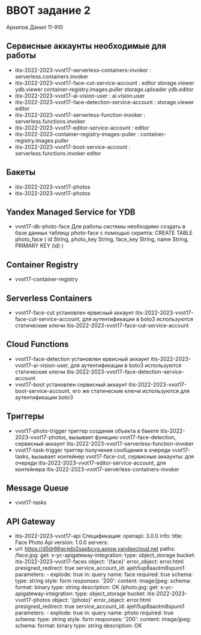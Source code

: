 # ВВОТ задание 2
Архипов Данил 11-910

## Сервисные аккаунты необходимые для работы
- itis-2022-2023-vvot17-serverless-containers-invoker : serverless.containers.invoker
- itis-2022-2023-vvot17-face-cut-service-account : editor storage.viewer ydb.viewer container-registry.images.puller storage.uploader ydb.editor
- itis-2022-2023-vvot17-ai-vision-user : ai.vision.user
- itis-2022-2023-vvot17-face-detection-service-account : storage.viewer editor
- itis-2022-2023-vvot17-serverless-function-invoker : serverless.functions.invoker
- itis-2022-2023-vvot17-editor-service-account : editor
- itis-2022-2023-container-registry-images-puller : container-registry.images.puller
- itis-2022-2023-vvot17-boot-service-account : serverless.functions.invoker editor

## Бакеты
- itis-2022-2023-vvot17-photos
- itis-2022-2023-vvot17-photos

## Yandex Managed Service for YDB
- vvot17-db-photo-face
Для работы системы необходимо создать в базе данных таблицу photo-face с помощью скрипта:
CREATE TABLE photo_face (
    id String,
    photo_key String,
    face_key String,
    name String,
    PRIMARY KEY (id)
)

## Container Registry
- vvot17-container-registry

## Serverless Containers
- vvot17-face-cut установлен ервисный аккаунт itis-2022-2023-vvot17-face-cut-service-account, для аутентификации в boto3 используются статические ключи itis-2022-2023-vvot17-face-cut-service-account

## Cloud Functions
- vvot17-face-detection установлен ервисный аккаунт itis-2022-2023-vvot17-ai-vision-user, для аутентификации в boto3 используются статические ключи itis-2022-2023-vvot17-face-detection-service-account
- vvot17-boot установлен cервисный аккаунт itis-2022-2023-vvot17-boot-service-account, его же статические ключи используются для аутентификации boto3

## Триггеры
- vvot17-photo-trigger триггер создания объекта в бакете itis-2022-2023-vvot17-photos, вызывает функцию vvot17-face-detection, сервисный аккаунт 
itis-2022-2023-vvot17-serverless-function-invoker
- vvot17-task-trigger триггер получения сообщения в очереди vvot17-tasks, вызывает контейнер vvot17-face-cut, сервисные аккаунты: для очереди itis-2022-2023-vvot17-editor-service-account, для контейнера itis-2022-2023-vvot17-serverless-containers-invoker

## Message Queue
- vvot17-tasks

## API Gateway
- itis-2022-2023-vvot17-api
Спецификация: 
openapi: 3.0.0
info:
  title: Face Photo Api
  version: 1.0.0
servers:
- url: https://d5dr66gcjebi2sapbcvg.apigw.yandexcloud.net
paths:
  /face.jpg:
    get:
      x-yc-apigateway-integration:
        type: object_storage
        bucket: itis-2022-2023-vvot17-faces
        object: '{face}'
        error_object: error.html
        presigned_redirect: true
        service_account_id: ajeh5up8aaotm8spuro1
      parameters:
      - explode: true
        in: query
        name: face
        required: true
        schema:
          type: string
        style: form
      responses:
        '200':
          content:
            image/jpeg:
              schema:
                format: binary
                type: string
          description: OK
  /photo.jpg:
    get:
      x-yc-apigateway-integration:
        type: object_storage
        bucket: itis-2022-2023-vvot17-photos
        object: '{photo}'
        error_object: error.html
        presigned_redirect: true
        service_account_id: ajeh5up8aaotm8spuro1
      parameters:
      - explode: true
        in: query
        name: photo
        required: true
        schema:
          type: string
        style: form
      responses:
        '200':
          content:
            image/jpeg:
              schema:
                format: binary
                type: string
          description: OK
